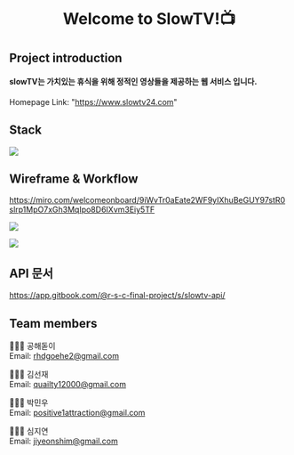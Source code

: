 <h1 align="center">Welcome to SlowTV!📺</h1>

## Project introduction

#### slowTV는 가치있는 휴식을 위해 정적인 영상들을 제공하는 웹 서비스 입니다.

Homepage Link: "https://www.slowtv24.com"

## Stack
![](https://images.velog.io/images/rhdgoehe2/post/85a49d69-3b86-4e56-8a19-7162d31f86a3/0A340F1F-00A4-4BDD-BA47-18F232ABF4A5.jpeg)

## Wireframe & Workflow
https://miro.com/welcomeonboard/9iWvTr0aEate2WF9yIXhuBeGUY97stR0slrp1MpO7xGh3MqIpo8D6IXvm3Eiy5TF

![](https://images.velog.io/images/rhdgoehe2/post/33c3bf53-f1a1-439c-9907-fff3dfd29959/A2387B8A-BA2E-443E-B99E-611EBA97D6DD.jpeg)

![](https://images.velog.io/images/rhdgoehe2/post/cff5f5db-3bd8-4990-b462-c110608e9220/BA6ED9FE-3622-4D78-A983-D3C8BF4E8961.jpeg)

##  API 문서
https://app.gitbook.com/@r-s-c-final-project/s/slowtv-api/

## Team members
🧑🏻‍💻  공해돋이 <br />
Email: rhdgoehe2@gmail.com

🧑🏻‍💻  김선재 <br />
Email: quailty12000@gmail.com

🧑🏻‍💻  박민우 <br />
Email: positive1attraction@gmail.com

👩🏻‍💻  심지연 <br />
Email: jiyeonshim@gmail.com






